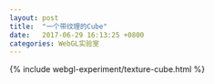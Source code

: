 ```yaml
---
layout: post
title:  "一个带纹理的Cube"
date:   2017-06-29 16:13:25 +0800
categories: WebGL实验室
---
```


{% include webgl-experiment/texture-cube.html %}
